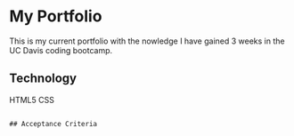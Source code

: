 # My  Portfolio

This is my current portfolio with the nowledge I have gained 3 weeks in the UC Davis coding bootcamp.


## Technology

HTML5
CSS


```

## Acceptance Criteria

